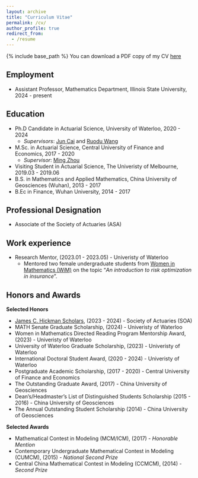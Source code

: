 ```yaml
---
layout: archive
title: "Curriculum Vitae"
permalink: /cv/
author_profile: true
redirect_from:
  - /resume
---
```


{% include base_path %}
You can download a PDF copy of my CV [here](http://zhanyij.github.io/files/Zhanyi_Jiao_CV.pdf)

<h2>Employment</h2>

* Assistant Professor, Mathematics Department, Illinois State University, 2024 - present


<h2>Education</h2>

* Ph.D Candidate in Actuarial Science, University of Waterloo, 2020 - 2024
  * <i>Supervisors</i>: [Jun Cai](https://sas.uwaterloo.ca/~jcai/) and [Ruodu Wang](https://sas.uwaterloo.ca/~wang/index.html)
* M.Sc. in Actuarial Science, Central University of Finance and Economics, 2017 - 2020
  * <i>Supervisor</i>: [Ming Zhou](http://stat.ruc.edu.cn/Home/People/Faculty/40dfbd0a8c4f4a7a889f0b761efc8b99.htm)
* Visiting Student in Actuarial Science, The Univeristy of Melbourne, 2019.03 - 2019.06
* B.S. in Mathematics and Applied Mathematics, China University of Geosciences (Wuhan), 2013 - 2017
* B.Ec in Finance, Wuhan University, 2014 - 2017

<h2>Professional Designation</h2>

* Associate of the Society of Actuaries (ASA)

<h2>Work experience</h2>

* Research Mentor, (2023.01 - 2023.05) - Univeristy of Waterloo
  * Mentored two female undergraduate students from [Women in Mathematics (WiM)](https://uwaterloo.ca/women-in-mathematics/) on the topic “<i>An introduction to risk optimization in insurance</i>”.

<!--  * Research Assistant, (2019.03 - 2019.06) - Univeristy of Melbourne --> 
<!--  * Research on topics in risk model and risk sharing arrangement for a mutual pool in a non-cooperative game with moral hazard. --> 
  
<h2>Honors and Awards</h2>


<b>Selected Honors</b>
* [James C. Hickman Scholars](https://www.soa.org/resources/announcements/press-releases/2023/2023-hickman-scholars/),  (2023 - 2024) - Society of Actuaries (SOA)
* MATH Senate Graduate Scholarship, (2024) - Univeristy of Waterloo
* Women in Mathematics Directed Reading Program Mentorship Award, (2023) - Univeristy of Waterloo
* University of Waterloo Graduate Scholarship, (2023) - Univeristy of Waterloo
* International Doctoral Student Award, (2020 - 2024) - Univeristy of Waterloo
* Postgraduate Academic Scholarship, (2017 - 2020) - Central University of Finance and Economics
* The Outstanding Graduate Award, (2017) - China University of Geosciences
* Dean’s/Headmaster’s List of Distinguished Students Scholarship (2015 - 2016) - China University of Geosciences
* The Annual Outstanding Student Scholarship (2014) - China University of Geosciences
  
<b>Selected Awards</b>
* Mathematical Contest in Modeling (MCM/ICM), (2017) - <i>Honorable Mention</i>
* Contemporary Undergraduate Mathematical Contest in Modeling (CUMCM), (2015) - <i>National Second Prize</i>
* Central China Mathematical Contest in Modeling (CCMCM), (2014) - <i>Second Prize</i>


